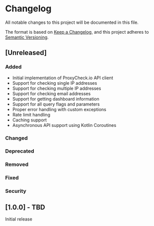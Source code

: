 # Changelog

All notable changes to this project will be documented in this file.

The format is based on [Keep a Changelog](https://keepachangelog.com/en/1.0.0/),
and this project adheres to [Semantic Versioning](https://semver.org/spec/v2.0.0.html).

## [Unreleased]

### Added
- Initial implementation of ProxyCheck.io API client
- Support for checking single IP addresses
- Support for checking multiple IP addresses
- Support for checking email addresses
- Support for getting dashboard information
- Support for all query flags and parameters
- Proper error handling with custom exceptions
- Rate limit handling
- Caching support
- Asynchronous API support using Kotlin Coroutines

### Changed

### Deprecated

### Removed

### Fixed

### Security

## [1.0.0] - TBD

Initial release
